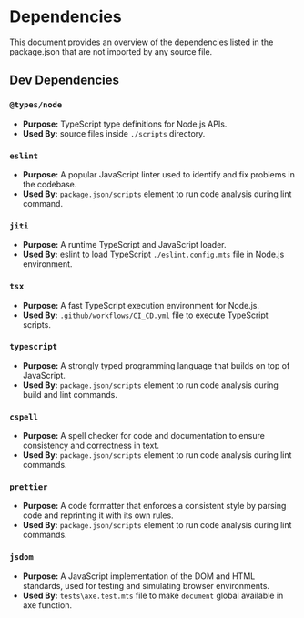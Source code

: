 # Dependencies

This document provides an overview of the dependencies listed in the
package.json that are not imported by any source file.

## Dev Dependencies

### `@types/node`

- **Purpose:** TypeScript type definitions for Node.js APIs.
- **Used By:** source files inside `./scripts` directory.

### `eslint`

- **Purpose:** A popular JavaScript linter used to identify and fix problems
  in the codebase.
- **Used By:** `package.json/scripts` element to run code analysis during
  lint command.

### `jiti`

- **Purpose:** A runtime TypeScript and JavaScript loader.
- **Used By:** eslint to load TypeScript `./eslint.config.mts` file in
  Node.js environment.

### `tsx`

- **Purpose:** A fast TypeScript execution environment for Node.js.
- **Used By:** `.github/workflows/CI_CD.yml` file to execute TypeScript
  scripts.

### `typescript`

- **Purpose:** A strongly typed programming language that builds on top of
  JavaScript.
- **Used By:** `package.json/scripts` element to run code analysis during
  build and lint commands.

### `cspell`

- **Purpose:** A spell checker for code and documentation to ensure consistency
  and correctness in text.
- **Used By:** `package.json/scripts` element to run code analysis during
  lint commands.

### `prettier`

- **Purpose:** A code formatter that enforces a consistent style by parsing code
  and reprinting it with its own rules.
- **Used By:** `package.json/scripts` element to run code analysis during
  lint commands.

### `jsdom`

- **Purpose:** A JavaScript implementation of the DOM and HTML standards, used
  for testing and simulating browser environments.
- **Used By:** `tests\axe.test.mts` file to make `document` global available in
  axe function.
